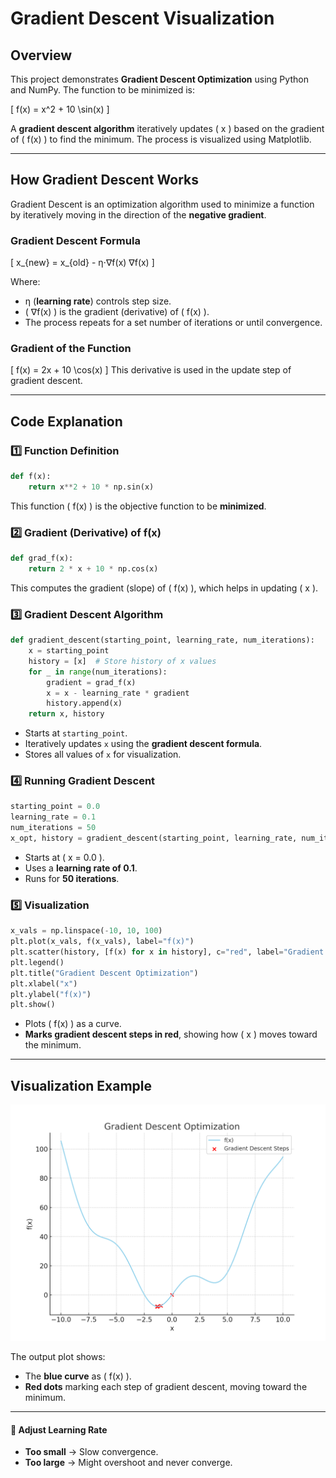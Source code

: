 # Gradient Descent Visualization

##  Overview
This project demonstrates **Gradient Descent Optimization** using Python and NumPy. The function to be minimized is:

\[
f(x) = x^2 + 10 \sin(x)
\]

A **gradient descent algorithm** iteratively updates \( x \) based on the gradient of \( f(x) \) to find the minimum. The process is visualized using Matplotlib.

---

##  How Gradient Descent Works
Gradient Descent is an optimization algorithm used to minimize a function by iteratively moving in the direction of the **negative gradient**.

### **Gradient Descent Formula**
\[
x_{new} = x_{old} - η⋅∇f(x)
∇f(x)
\]

Where:
- η (**learning rate**) controls step size.
- \( 
∇f(x) \) is the gradient (derivative) of \( f(x) \).
- The process repeats for a set number of iterations or until convergence.

### **Gradient of the Function**
\[
 f(x) = 2x + 10 \cos(x)
\]
This derivative is used in the update step of gradient descent.

---

##  Code Explanation

### **1️⃣ Function Definition**
```python
def f(x):
    return x**2 + 10 * np.sin(x)
```
This function \( f(x) \) is the objective function to be **minimized**.

### **2️⃣ Gradient (Derivative) of f(x)**
```python
def grad_f(x):
    return 2 * x + 10 * np.cos(x)
```
This computes the gradient (slope) of \( f(x) \), which helps in updating \( x \).

### **3️⃣ Gradient Descent Algorithm**
```python
def gradient_descent(starting_point, learning_rate, num_iterations):
    x = starting_point
    history = [x]  # Store history of x values
    for _ in range(num_iterations):
        gradient = grad_f(x)
        x = x - learning_rate * gradient
        history.append(x)
    return x, history
```
- Starts at `starting_point`.
- Iteratively updates `x` using the **gradient descent formula**.
- Stores all values of `x` for visualization.

### **4️⃣ Running Gradient Descent**
```python
starting_point = 0.0
learning_rate = 0.1
num_iterations = 50
x_opt, history = gradient_descent(starting_point, learning_rate, num_iterations)
```
- Starts at \( x = 0.0 \).
- Uses a **learning rate of 0.1**.
- Runs for **50 iterations**.

### **5️⃣ Visualization**
```python
x_vals = np.linspace(-10, 10, 100)
plt.plot(x_vals, f(x_vals), label="f(x)")
plt.scatter(history, [f(x) for x in history], c="red", label="Gradient Descent Steps")
plt.legend()
plt.title("Gradient Descent Optimization")
plt.xlabel("x")
plt.ylabel("f(x)")
plt.show()
```
- Plots \( f(x) \) as a curve.
- **Marks gradient descent steps in red**, showing how \( x \) moves toward the minimum.

---

##  Visualization Example
![Gradient Descent Visualization](gradient_descent_visualization.png)

The output plot shows:
- The **blue curve** as \( f(x) \).
- **Red dots** marking each step of gradient descent, moving toward the minimum.

---



#### **🔹 Adjust Learning Rate**
- **Too small** → Slow convergence.
- **Too large** → Might overshoot and never converge.

